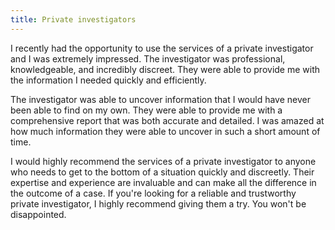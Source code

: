 ```yaml
---
title: Private investigators
---
```


I recently had the opportunity to use the services of a private investigator and I was extremely impressed. The investigator was professional, knowledgeable, and incredibly discreet. They were able to provide me with the information I needed quickly and efficiently.

The investigator was able to uncover information that I would have never been able to find on my own. They were able to provide me with a comprehensive report that was both accurate and detailed. I was amazed at how much information they were able to uncover in such a short amount of time.

I would highly recommend the services of a private investigator to anyone who needs to get to the bottom of a situation quickly and discreetly. Their expertise and experience are invaluable and can make all the difference in the outcome of a case. If you're looking for a reliable and trustworthy private investigator, I highly recommend giving them a try. You won't be disappointed.